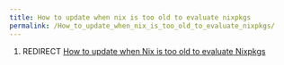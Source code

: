 ```yaml
---
title: How to update when nix is too old to evaluate nixpkgs
permalink: /How_to_update_when_nix_is_too_old_to_evaluate_nixpkgs/
---
```


1.  REDIRECT [How to update when Nix is too old to evaluate Nixpkgs](/How_to_update_when_Nix_is_too_old_to_evaluate_Nixpkgs "wikilink")
